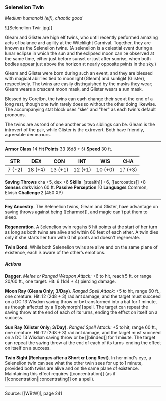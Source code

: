 ### Selenelion Twin
_Medium humanoid (elf), chaotic good_

![[Selenelion Twin.jpg]]

Gleam and Glister are high elf twins, who until recently performed amazing acts of balance and agility at the Witchlight Carnival. Together, they are known as the Selenelion twins. (A selenelion is a celestial event during a lunar eclipse in which the sun and the eclipsed moon can be observed at the same time, either just before sunset or just after sunrise, when both bodies appear just above the horizon at nearly opposite points in the sky.)

Gleam and Glister were born during such an event, and they are blessed with magical abilities tied to moonlight (Gleam) and sunlight (Glister), respectively. The twins are easily distinguished by the masks they wear; Gleam wears a crescent moon mask, and Glister wears a sun mask.

Blessed by Corellon, the twins can each change their sex at the end of a long rest, though one twin rarely does so without the other doing likewise. The accompanying stat block uses "she" and "her" as each twin's default pronouns.

The twins are as fond of one another as two siblings can be. Gleam is the introvert of the pair, while Glister is the extrovert. Both have friendly, agreeable demeanors.




---

**Armor Class** 14
**Hit Points** 33 (6d8 + 6)
**Speed** 30 ft.

| STR     | DEX     | CON     | INT     | WIS     | CHA     |
|---------|---------|---------|---------|---------|---------|
| 7 (-2) | 18 (+4) | 13 (+1) | 12 (+1) | 10 (+0) | 17 (+3) |

**Saving Throws** cha +5, dex +6
**Skills** [[stealth]] +6, [[acrobatics]] +8
**Senses** darkvision 60 ft.
**Passive Perception** 10
**Languages** Common, Elvish
**Challenge** 2 (450 XP)

---

**Fey Ancestry**. The Selenelion twins, Gleam and Glister, have advantage on saving throws against being [[charmed]], and magic can't put them to sleep.

**Regeneration**. A Selenelion twin regains 5 hit points at the start of her turn as long as both twins are alive and within 60 feet of each other. A twin dies only if she starts her turn with 0 hit points and doesn't regenerate.

**Twin Bond**. While both Selenelion twins are alive and on the same plane of existence, each is aware of the other's emotions.

##### Actions
**Dagger**. _Melee or Ranged Weapon Attack:_ +6 to hit, reach 5 ft. or range 20/60 ft., one target. Hit: 6 (1d4 + 4) piercing damage.

**Moon Ray (Gleam Only; 3/Day)**. _Ranged Spell Attack:_ +5 to hit, range 60 ft., one creature. Hit: 12 (2d8 + 3) radiant damage, and the target must succeed on a DC 13 Wisdom saving throw or be transformed into a bat for 1 minute, as though affected by a [[polymorph]] spell. The target can repeat the saving throw at the end of each of its turns, ending the effect on itself on a success.

**Sun Ray (Glister Only; 3/Day)**. _Ranged Spell Attack:_ +5 to hit, range 60 ft., one creature. Hit: 12 (2d8 + 3) radiant damage, and the target must succeed on a DC 13 Wisdom saving throw or be [[blinded]] for 1 minute. The target can repeat the saving throw at the end of each of its turns, ending the effect on itself on a success.

**Twin Sight (Recharges after a Short or Long Rest)**. In her mind's eye, a Selenelion twin can see what the other twin sees for up to 1 minute, provided both twins are alive and on the same plane of existence. Maintaining this effect requires [[concentration]] (as if [[concentration||concentrating]] on a spell).


---

Source: [[WBtW]], page 241